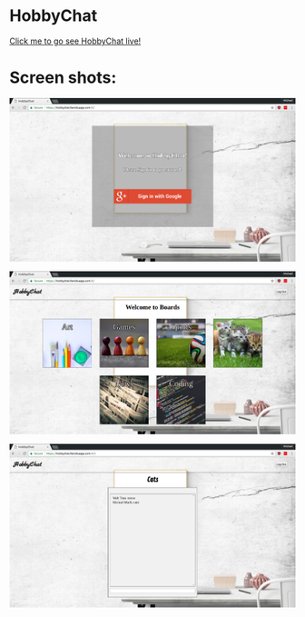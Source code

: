 # HobbyChat

[Click me to go see HobbyChat live!](https://hobbychat.herokuapp.com/#/)

# Screen shots:
![Home](docs/images/hobby-home.png)

![Boards](docs/images/hobby-board.png)

![Chat](docs/images/hobby-chat.png)
